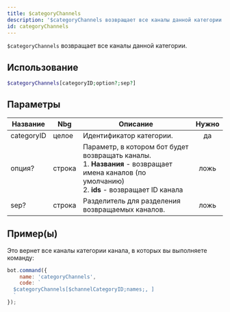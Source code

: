 ```yaml
---
title: $categoryChannels
description: '$categoryChannels возвращает все каналы данной категории.'
id: categoryChannels
---
```


`$categoryChannels` возвращает все каналы данной категории.

## Использование

```php
$categoryChannels[categoryID;option?;sep?]
```

## Параметры

| Название   | Nbg    | Описание                                                                                                                                                                | Нужно |
| ---------- | ------ | ----------------------------------------------------------------------------------------------------------------------------------------------------------------------- |:-----:|
| categoryID | целое  | Идентификатор категории.                                                                                                                                                |  да   |
| опция?     | строка | Параметр, в котором бот будет возвращать каналы. <br /> 1. **Названия** - возвращает имена каналов (по умолчанию)  <br /> 2. **ids** - возвращает ID канала | ложь  |
| sep?       | строка | Разделитель для разделения возвращаемых каналов.                                                                                                                        | ложь  |

## Пример(ы)

Это вернет все каналы категории канала, в которых вы выполняете команду:

```javascript
bot.command({
    name: 'categoryChannels',
    code: `
  $categoryChannels[$channelCategoryID;names;, ]
  `
});
```